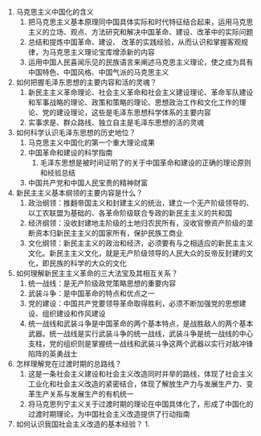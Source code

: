 1. 马克思主义中国化的含义
   1. 把马克思主义基本原理同中国具体实际和时代特征结合起来，运用马克思主义的立场、观点、方法研究和解决中国革命、建设、改革中的实际问题
   2. 总结和提炼中国革命、建设、 改革的实践经验，从而认识和掌握客观规律，为马克思主义理论宝库增添新的内容
   3. 运用中国人民喜闻乐见的民族语言来阐述马克思主义理论，使之成为具有中国特色、中国风格、中国气派的马克思主义
2. 如何把握毛泽东思想的主要内容和活的灵魂？
   1. 新民主主义革命理论、社会主义革命和社会主义建设理论、革命军队建设和军事战略的理论、政策和策略的理论、思想政治工作和文化工作的理论、党的建设理论，这些是毛泽东思想科学体系的主要内容
   2. 实事求是、群众路线、独立自主是毛泽东思想的活的灵魂
3. 如何科学认识毛泽东思想的历史地位？
   1. 马克思主义中国化的第一个重大理论成果
   2. 中国革命和建设的科学指南
      1. 毛泽东思想是被时间证明了的关于中国革命和建设的正确的理论原则和经验总结
   3. 中国共产党和中国人民宝贵的精神财富
4. 新民主主义基本纲领的主要内容是什么？
   1. 政治纲领：推翻帝国主义和封建主义的统治，建立一个无产阶级领导的、以工农联盟为基础的、各革命阶级联合专政的新民主主义的共和国
   2. 经济纲领：没收封建地主阶级的土地归农民所有，没收官僚资产阶级的垄断资本归新民主主义的国家所有，保护民族工商业
   3. 文化纲领：新民主主义的政治和经济，必须要有与之相适应的新民主主义文化。新民主主义文化，就是无产阶级领导的人民大众的反帝反封建的文化，即民族的科学的大众的文化
5. 如何理解新民主主义革命的三大法宝及其相互关系？
   1. 统一战线：是无产阶级政党策略思想的重要内容
   2. 武装斗争：是中国革命的特点和优点之一
   3. 党的建设：中国共产党要领导革命取得胜利，必须不断加强党的思想建设、组织建设和作风建设
   4. 统一战线和武装斗争是中国革命的两个基本特点，是战胜敌人的两个基本武器。统一战线是实行武装斗争的统一战线，武装斗争是统一战线的中心支柱，党的组织则是掌握统一战线和武装斗争这两个武器以实行对敌冲锋陷阵的英勇战士
6. 怎样理解党在过渡时期的总路线？
   1. 这是一条社会主义建设和社会主义改造同时并举的路线，体现了社会主义工业化和社会主义改造的紧密结合，体现了解放生产力与发展生产力、变革生产关系与发展生产的有机统一
   2. 将马克思列宁主义关于过渡时期的理论在中国具体化了，形成了中国化的过渡时期理论，为中国社会主义改造提供了行动指南
7. 如何认识我国社会主义改造的基本经验？
   1. 